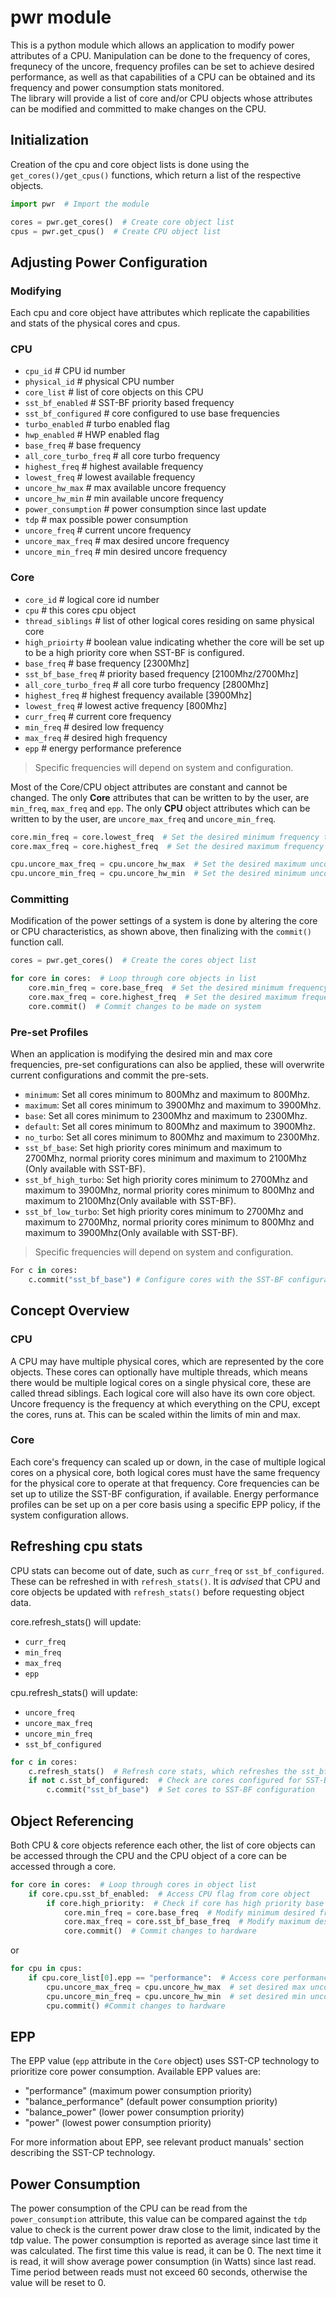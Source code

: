 # pwr module

This is a python module which allows an application to modify power attributes of a CPU. Manipulation can be done to the frequency of cores, 
frequnecy of the uncore, frequency profiles can be set to achieve desired performance, as well as that capabilities of a CPU can be obtained and its frequency and power consumption stats monitored.  
The library will provide a list of core and/or CPU objects whose attributes can be modified and committed to make changes on the CPU.

## Initialization 
Creation of the cpu and core object lists is done using the `get_cores()/get_cpus()` functions, which return a list of the respective objects.

```python 
import pwr  # Import the module

cores = pwr.get_cores()  # Create core object list
cpus = pwr.get_cpus()  # Create CPU object list
```

## Adjusting Power Configuration
### Modifying
Each cpu and core object have attributes which replicate the capabilities and stats of the physical cores and cpus.
### CPU
* `cpu_id`                  # CPU id number
* `physical_id`             # physical CPU number
* `core_list`               # list of core objects on this CPU
* `sst_bf_enabled`          # SST-BF priority based frequency
* `sst_bf_configured`       # core configured to use base frequencies
* `turbo_enabled`           # turbo enabled flag
* `hwp_enabled`             # HWP enabled flag
* `base_freq`               # base frequency
* `all_core_turbo_freq`     # all core turbo frequency
* `highest_freq`            # highest available frequency
* `lowest_freq`             # lowest available frequency
* `uncore_hw_max`           # max available uncore frequency
* `uncore_hw_min`           # min available uncore frequency
* `power_consumption`       # power consumption since last update
* `tdp`                     # max possible power consumption
* `uncore_freq`             # current uncore frequency
* `uncore_max_freq`         # max desired uncore frequency
* `uncore_min_freq`         # min desired uncore frequency

### Core
* `core_id`                 # logical core id number
* `cpu`                     # this cores cpu object
* `thread_siblings`         # list of other logical cores residing on same physical core
* `high_prioirty`           # boolean value indicating whether the core will be set up to be a high priority core when SST-BF is configured.
* `base_freq`               # base frequency [2300Mhz]
* `sst_bf_base_freq`        # priority based frequency [2100Mhz/2700Mhz]
* `all_core_turbo_freq`     # all core turbo frequency [2800Mhz]
* `highest_freq`            # highest frequency available [3900Mhz]
* `lowest_freq`             # lowest active frequency [800Mhz]
* `curr_freq`               # current core frequency
* `min_freq`                # desired low frequency
* `max_freq`                # desired high frequency
* `epp`                     # energy performance preference
>Specific frequencies will depend on system and configuration.

Most of the Core/CPU object attributes are constant and cannot be changed. The only **Core** attributes that can be written to by the user, are `min_freq`, `max_freq` and `epp`.
The only **CPU** object attributes which can be written to by the user, are `uncore_max_freq` and `uncore_min_freq`.

```python
core.min_freq = core.lowest_freq  # Set the desired minimum frequency to be lowest available
core.max_freq = core.highest_freq  # Set the desired maximum frequency to the highest available

cpu.uncore_max_freq = cpu.uncore_hw_max  # Set the desired maximum uncore frequency to the highest available
cpu.uncore_min_freq = cpu.uncore_hw_min  # Set the desired minimum uncore frequency to the lowest available
```

### Committing 
Modification of the power settings of a system is done by altering the core or CPU characteristics, as shown above, 
then finalizing with the `commit()` function call.
```python 
cores = pwr.get_cores()  # Create the cores object list 

for core in cores:  # Loop through core objects in list
    core.min_freq = core.base_freq  # Set the desired minimum frequency to be the base frequency 
    core.max_freq = core.highest_freq  # Set the desired maximum frequency to the highest available
    core.commit()  # Commit changes to be made on system
```


### Pre-set Profiles
When an application is modifying the desired min and max core frequencies, pre-set configurations can also be applied, these will overwrite current configurations and commit the pre-sets.  
* `minimum`:            Set all cores minimum to 800Mhz and maximum to 800Mhz.
* `maximum`:            Set all cores minimum to 3900Mhz and maximum to 3900Mhz.
* `base`:               Set all cores minimum to 2300Mhz and maximum to 2300Mhz.
* `default`:            Set all cores minimum to 800Mhz and maximum to 3900Mhz.
* `no_turbo`:           Set all cores minimum to 800Mhz and maximum to 2300Mhz.
* `sst_bf_base`:        Set high priority cores minimum and maximum to 2700Mhz, normal priority cores minimum and maximum to 2100Mhz (Only available with SST-BF).
* `sst_bf_high_turbo`:  Set high priority cores minimum to 2700Mhz and maximum to 3900Mhz, normal priority cores minimum to 800Mhz and maximum to 2100Mhz(Only available with SST-BF).
* `sst_bf_low_turbo`:   Set high priority cores minimum to 2700Mhz and maximum to 2700Mhz, normal priority cores minimum to 800Mhz and maximum to 3900Mhz(Only available with SST-BF).
>Specific frequencies will depend on system and configuration.

```python
For c in cores:
    c.commit("sst_bf_base") # Configure cores with the SST-BF configuration
```
## Concept Overview
### CPU
A CPU may have multiple physical cores, which are represented by the core objects. These cores can optionally have multiple threads, which means there would be multiple logical cores on a single physical core, these are called thread siblings. Each logical core will also have its own core object. Uncore frequency is the frequency at which everything on the CPU, except the cores, runs at. This can be scaled within the limits of min and max. 
### Core
Each core's frequency can scaled up or down, in the case of multiple logical cores on a physical core, both logical cores must have the same frequency for the physical core to operate at that frequency. Core frequencies can be set up to utilize the SST-BF configuration, if available. Energy performance profiles can be set up on a per core basis using a specific EPP policy, if the system configuration allows.

## Refreshing cpu stats
CPU stats can become out of date, such as `curr_freq` or `sst_bf_configured`. These can be refreshed in with `refresh_stats()`.
It is *advised* that CPU and core objects be updated with `refresh_stats()` before requesting object data.

core.refresh_stats() will update:
* `curr_freq`             
* `min_freq`                
* `max_freq`                
* `epp`
                
cpu.refresh_stats() will update:
* `uncore_freq`
* `uncore_max_freq` 
* `uncore_min_freq`
* `sst_bf_configured`

```python
for c in cores:
    c.refresh_stats()  # Refresh core stats, which refreshes the sst_bf_configured value
    if not c.sst_bf_configured:  # Check are cores configured for SST-BF
        c.commit("sst_bf_base")  # Set cores to SST-BF configuration
```

## Object Referencing
Both CPU & core objects reference each other, the list of core objects can be accessed through the CPU and the CPU object of a core can be accessed through a core.

```python
for core in cores:  # Loop through cores in object list 
    if core.cpu.sst_bf_enabled:  # Access CPU flag from core object
        if core.high_priority:  # Check if core has high priority base frequency 
            core.min_freq = core.base_freq  # Modify minimum desired frequency
            core.max_freq = core.sst_bf_base_freq  # Modify maximum desired frequency
            core.commit()  # Commit changes to hardware
```
or
```python
for cpu in cpus:
    if cpu.core_list[0].epp == "performance":  # Access core performance profile through core list of CPU object
        cpu.uncore_max_freq = cpu.uncore_hw_max  # set desired max uncore frequency from hardware limit
        cpu.uncore_min_freq = cpu.uncore_hw_min  # set desired min uncore frequency from hardware limit
        cpu.commit() #Commit changes to hardware
```

## EPP
The EPP value (`epp` attribute in the `Core` object) uses SST-CP technology to prioritize core power consumption. Available EPP values are:
* "performance" (maximum power consumption priority)
* "balance_performance" (default power consumption priority)
* "balance_power" (lower power consumption priority)
* "power" (lowest power consumption priority)

For more information about EPP, see relevant product manuals' section describing the SST-CP technology.

## Power Consumption
The power consumption of the CPU can be read from the `power_consumption` attribute, this value can be compared against the `tdp` value to check is the current power draw close to the limit, indicated by the tdp value. The power consumption is reported as average since last time it was calculated. The first time this value is read, it can be 0. The next time it is read, it will show average power consumption (in Watts) since last read. Time period between reads must not exceed 60 seconds, otherwise the value will be reset to 0.
